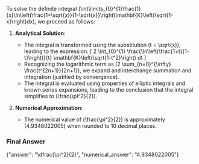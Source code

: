 To solve the definite integral \(\int\limits_{0}^{1}\frac{1}{x}\ln\left(\frac{1+\sqrt{x}}{1-\sqrt{x}}\right)\mathbf{K}\left(\sqrt{1-x}\right)dx\), we proceed as follows:

1. **Analytical Solution**:
   - The integral is transformed using the substitution \(t = \sqrt{x}\), leading to the expression:
     \[
     2 \int_{0}^{1} \frac{\ln\left(\frac{1+t}{1-t}\right)}{t} \mathbf{K}\left(\sqrt{1-t^2}\right) dt
     \]
   - Recognizing the logarithmic term as \(2 \sum_{n=0}^{\infty} \frac{t^{2n+1}}{2n+1}\), we expand and interchange summation and integration (justified by convergence).
   - The integral is evaluated using properties of elliptic integrals and known series expansions, leading to the conclusion that the integral simplifies to \(\frac{\pi^2}{2}\).

2. **Numerical Approximation**:
   - The numerical value of \(\frac{\pi^2}{2}\) is approximately \(4.9348022005\) when rounded to 10 decimal places.

### Final Answer
{"answer": "\\dfrac{\\pi^2}{2}", "numerical_answer": "4.9348022005"}